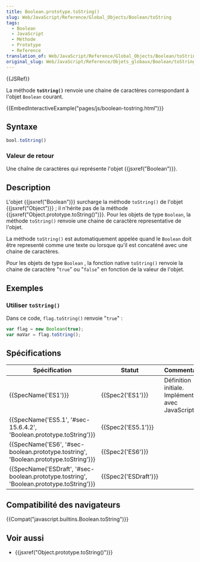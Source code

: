 ```yaml
---
title: Boolean.prototype.toString()
slug: Web/JavaScript/Reference/Global_Objects/Boolean/toString
tags:
  - Boolean
  - JavaScript
  - Méthode
  - Prototype
  - Reference
translation_of: Web/JavaScript/Reference/Global_Objects/Boolean/toString
original_slug: Web/JavaScript/Reference/Objets_globaux/Boolean/toString
---
```


{{JSRef}}

La méthode **`toString()`** renvoie une chaine de caractères correspondant à l'objet `Boolean` courant.

{{EmbedInteractiveExample("pages/js/boolean-tostring.html")}}

## Syntaxe

```js
bool.toString()
```

### Valeur de retour

Une chaîne de caractères qui représente l'objet {{jsxref("Boolean")}}.

## Description

L'objet {{jsxref("Boolean")}} surcharge la méthode `toString()` de l'objet {{jsxref("Object")}} ; il n'hérite pas de la méthode {{jsxref("Object.prototype.toString()")}}. Pour les objets de type `Boolean`, la méthode `toString()` renvoie une chaine de caractère representative de l'objet.

La méthode `toString()` est automatiquement appelée quand le `Boolean` doit être representé comme une texte ou lorsque qu'il est concaténé avec une chaine de caractères.

Pour les objets de type `Boolean` , la fonction native `toString()` renvoie la chaine de caractère "`true`" ou "`false`" en fonction de la valeur de l'objet.

## Exemples

### Utiliser `toString()`

Dans ce code, `flag.toString()` renvoie "`true`" :

```js
var flag = new Boolean(true);
var maVar = flag.toString();
```

## Spécifications

| Spécification                                                                                                        | Statut                       | Commentaires                                          |
| -------------------------------------------------------------------------------------------------------------------- | ---------------------------- | ----------------------------------------------------- |
| {{SpecName('ES1')}}                                                                                             | {{Spec2('ES1')}}         | Définition initiale. Implémentée avec JavaScript 1.1. |
| {{SpecName('ES5.1', '#sec-15.6.4.2', 'Boolean.prototype.toString')}}                         | {{Spec2('ES5.1')}}     |                                                       |
| {{SpecName('ES6', '#sec-boolean.prototype.tostring', 'Boolean.prototype.toString')}}     | {{Spec2('ES6')}}         |                                                       |
| {{SpecName('ESDraft', '#sec-boolean.prototype.tostring', 'Boolean.prototype.toString')}} | {{Spec2('ESDraft')}} |                                                       |

## Compatibilité des navigateurs

{{Compat("javascript.builtins.Boolean.toString")}}

## Voir aussi

- {{jsxref("Object.prototype.toString()")}}
